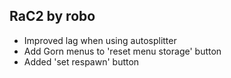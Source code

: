 ## RaC2 by robo
* Improved lag when using autosplitter
* Add Gorn menus to 'reset menu storage' button 
* Added 'set respawn' button